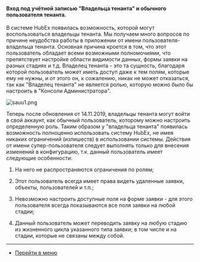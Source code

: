 #### Вход под учётной записью "Владельца тенанта" и обычного пользователя тенанта.
В системе HubEx появилась возможность, которой могут воспользоваться владельцы тенанта. Мы получаем много вопросов по причине неудобства работы в приложении от имени пользователя-владельца тенанта. Основная причина кроется в том, что этот пользователь обладает всеми возможными полномочиями, что препятствует настройке области видимости данных, формы заявки на разных стадиях и т.д. Владелец тенанта - это та сущность, благодаря которой пользователь может иметь доступ даже к тем полям, которые ему не нужны, и от этого он, к сожалению, никак не может отказаться, так как "Владелец тенанта" не является ролью, которую можно было бы настроить в "Консоли Администратора".


![sauu1.png](/attachments/images/FAQ/USER/SuperAndUsualUser/sauu1.png)


Теперь после обновления от 14.11.2019, владельцы тенанта могут войти в свой аккаунт, как обычный пользователь, которому можно настроить определенную роль. Таким образом у "владельца тенанта" появилась возможность полноценно использовать систему HubEx, не имея никаких ограничений (излишеств) в использовании системы.
Действия от имени супер-пользователя следует выполнять только для внесения изменений в конфигурацию, т.к. данный пользователь имеет следующие особенности:

1. На него не распространяются ограничения по ролям;

2. Этот пользователь всегда имеет права видеть удаленные заявки, объекты, пользователей и т.п.;

3. Невозможно настроить доступные поля на форме заявки - для этого пользователя всегда показываются все поля заявки на любой стадии;

4. Данный пользователь может переводить заявку на любую стадию из жизненного цикла указанного типа заявки; в том числе и на стадии, которые не связаны между собой.












___
- [Перейти в меню](http://wiki.hubex.ru)
